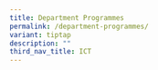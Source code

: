 ```yaml
---
title: Department Programmes
permalink: /department-programmes/
variant: tiptap
description: ""
third_nav_title: ICT
---
```

